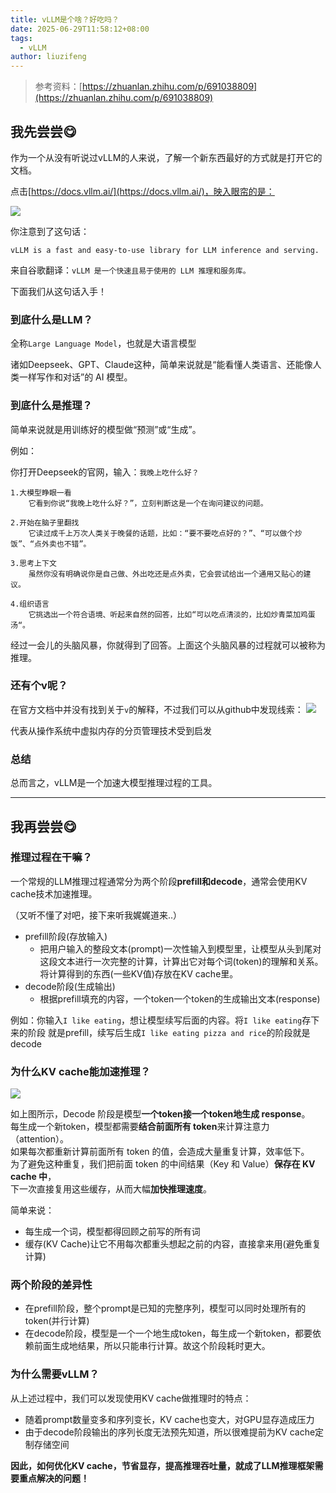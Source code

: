 ```yaml
---
title: vLLM是个啥？好吃吗？
date: 2025-06-29T11:58:12+08:00
tags:
  - vLLM
author: liuzifeng
---
```

> 参考资料：[https://zhuanlan.zhihu.com/p/691038809](https://zhuanlan.zhihu.com/p/691038809)
## 我先尝尝:yum:

作为一个从没有听说过vLLM的人来说，了解一个新东西最好的方式就是打开它的文档。

点击[https://docs.vllm.ai/](https://docs.vllm.ai/)，映入眼帘的是：

![](/images/vllm01.png)

你注意到了这句话：

`vLLM is a fast and easy-to-use library for LLM inference and serving.`

来自谷歌翻译：`vLLM 是一个快速且易于使用的 LLM 推理和服务库。`

下面我们从这句话入手！

### 到底什么是LLM？

全称`Large Language Model`，也就是大语言模型

诸如Deepseek、GPT、Claude这种，简单来说就是“能看懂人类语言、还能像人类一样写作和对话”的 AI 模型。

### 到底什么是推理？

简单来说就是用训练好的模型做“预测”或“生成”。

例如：

你打开Deepseek的官网，输入：`我晚上吃什么好？`

```
1.大模型睁眼一看
	它看到你说“我晚上吃什么好？”，立刻判断这是一个在询问建议的问题。
        
2.开始在脑子里翻找
	它读过成千上万次人类关于晚餐的话题，比如：“要不要吃点好的？”、“可以做个炒饭”、“点外卖也不错”。
	   
3.思考上下文
    虽然你没有明确说你是自己做、外出吃还是点外卖，它会尝试给出一个通用又贴心的建议。
        
4.组织语言
    它挑选出一个符合语境、听起来自然的回答，比如“可以吃点清淡的，比如炒青菜加鸡蛋汤“。
```

经过一会儿的头脑风暴，你就得到了回答。上面这个头脑风暴的过程就可以被称为推理。

### 还有个v呢？

在官方文档中并没有找到关于`v`的解释，不过我们可以从github中发现线索：
![](/images/vllm02.png)

代表从操作系统中虚拟内存的分页管理技术受到启发
### 总结

总而言之，vLLM是一个加速大模型推理过程的工具。

***
## 我再尝尝:yum:
### 推理过程在干嘛？

一个常规的LLM推理过程通常分为两个阶段**prefill和decode**，通常会使用KV cache技术加速推理。

（又听不懂了对吧，接下来听我娓娓道来..）

- prefill阶段(存放输入)
	- 把用户输入的整段文本(prompt)一次性输入到模型里，让模型从头到尾对这段文本进行一次完整的计算，计算出它对每个词(token)的理解和关系。将计算得到的东西(一些KV值)存放在KV cache里。
- decode阶段(生成输出)
	- 根据prefill填充的内容，一个token一个token的生成输出文本(response)

例如：你输入`I like eating`，想让模型续写后面的内容。将`I like eating`存下来的阶段
就是prefill，续写后生成`I like eating pizza and rice`的阶段就是decode

### 为什么KV cache能加速推理？

![](/images/vllm.drawio.png)

如上图所示，Decode 阶段是模型**一个token接一个token地生成 response**。  
每生成一个新token，模型都需要**结合前面所有 token**来计算注意力（attention）。  
如果每次都重新计算前面所有 token 的值，会造成大量重复计算，效率低下。  
为了避免这种重复，我们把前面 token 的中间结果（Key 和 Value）**保存在 KV cache 中**，  
下一次直接复用这些缓存，从而大幅**加快推理速度**。

简单来说：
- 每生成一个词，模型都得回顾之前写的所有词
- 缓存(KV Cache)让它不用每次都重头想起之前的内容，直接拿来用(避免重复计算)

### 两个阶段的差异性

- 在prefill阶段，整个prompt是已知的完整序列，模型可以同时处理所有的token(并行计算)
- 在decode阶段，模型是一个一个地生成token，每生成一个新token，都要依赖前面生成地结果，所以只能串行计算。故这个阶段耗时更大。

### 为什么需要vLLM？

从上述过程中，我们可以发现使用KV cache做推理时的特点：
- 随着prompt数量变多和序列变长，KV cache也变大，对GPU显存造成压力
- 由于decode阶段输出的序列长度无法预先知道，所以很难提前为KV cache定制存储空间

**因此，如何优化KV cache，节省显存，提高推理吞吐量，就成了LLM推理框架需要重点解决的问题！**








